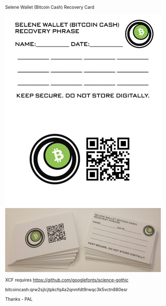 Selene Wallet (Bitcoin Cash) Recovery Card

![](https://github.com/MrSirKingLord/selene-recovery-card/blob/034c3ad55244fd8ae0df5fee897ada43f9c5163e/Selene%20Wallet%20Recovery%20Card%20940x580%20(Front).png)
![](https://github.com/MrSirKingLord/selene-recovery-card/blob/034c3ad55244fd8ae0df5fee897ada43f9c5163e/Selene%20Wallet%20Recovery%20Card%20940x580%20(Back).png)
![](https://github.com/MrSirKingLord/selene-recovery-card/blob/157a0415e19a5dbac0bcf0ca44a72a50c912100a/20241213_064046_1.jpg)

XCF requires https://github.com/googlefonts/science-gothic

bitcoincash:qrw2sjlcjtpkcfq4a2qnmfdt9rwqc3k5vctn880esr

Thanks - PAL
